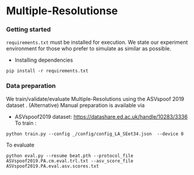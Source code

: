 # Multiple-Resolutionse
### Getting started
`requirements.txt` must be installed for execution. We state our experiment environment for those who prefer to simulate as similar as possible. 
- Installing dependencies
```
pip install -r requirements.txt
```
### Data preparation
We train/validate/evaluate Multiple-Resolutions using the ASVspoof 2019  dataset .
(Alternative) Manual preparation is available via 
- ASVspoof2019 dataset: https://datashare.ed.ac.uk/handle/10283/3336
To train :
```
python train.py --config _/config/config_LA_SEet34.json  --device 0
```
To evaluate 
```
python eval.py --resume beat.pth --protocol_file ASVspoof2019.PA.cm.eval.trl.txt --asv_score_file ASVspoof2019.PA.eval.asv.scores.txt
```

